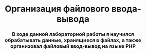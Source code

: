 <h1 align="center">Организация файлового ввода-вывода</h1>
<h3 align="center">В ходе данной лабораторной работы я научился обрабатывать данные, хранящиеся в файлах, а также организовал файловый ввод-вывод на языке PHP
</h3>